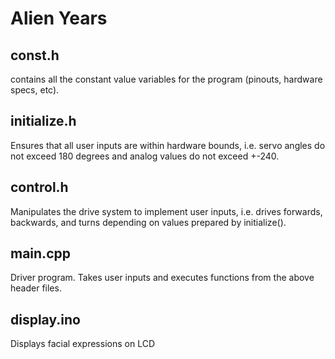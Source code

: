 # Alien Years

## const.h

contains all the constant value variables for the program (pinouts, hardware specs, etc).

## initialize.h

Ensures that all user inputs are within hardware bounds, i.e. servo angles do not exceed 180 degrees and analog values do not exceed +-240.

## control.h

Manipulates the drive system to implement user inputs, i.e. drives forwards, backwards, and turns depending on values prepared by initialize().

## main.cpp

Driver program. Takes user inputs and executes functions from the above header files.

## display.ino

Displays facial 
expressions on LCD
